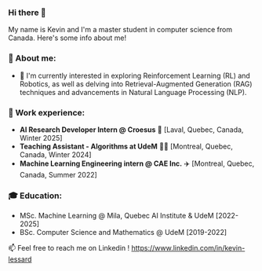 ### Hi there 👋

My name is Kevin and I'm a master student in computer science from Canada. Here's some info about me!

<h3> 🌱 About me: </h3>

- 🔭 I'm currently interested in exploring Reinforcement Learning (RL) and Robotics, as well as delving into Retrieval-Augmented Generation (RAG) techniques and advancements in Natural Language Processing (NLP).

<h3> 👯 Work experience: </h3>

- **AI Research Developer Intern @ Croesus**         🏦 [Laval, Quebec, Canada, Winter 2025]
- **Teaching Assistant - Algorithms at UdeM**        🧑‍🏫️ [Montreal, Quebec, Canada, Winter 2024]
- **Machine Learning Engineering intern @ CAE Inc.** ✈️ [Montreal, Quebec, Canada, Summer 2022]

<h3> 🎓 Education: </h3>

- MSc. Machine Learning @ Mila, Quebec AI Institute & UdeM [2022-2025]
- BSc. Computer Science and Mathematics @ UdeM [2019-2022]

📫 Feel free to reach me on Linkedin ! https://www.linkedin.com/in/kevin-lessard
